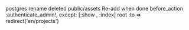 postgres
rename
deleted public/assets
Re-add when done
before_action :authenticate_admin!, except: [:show , :index]
root :to => redirect('en/projects')
